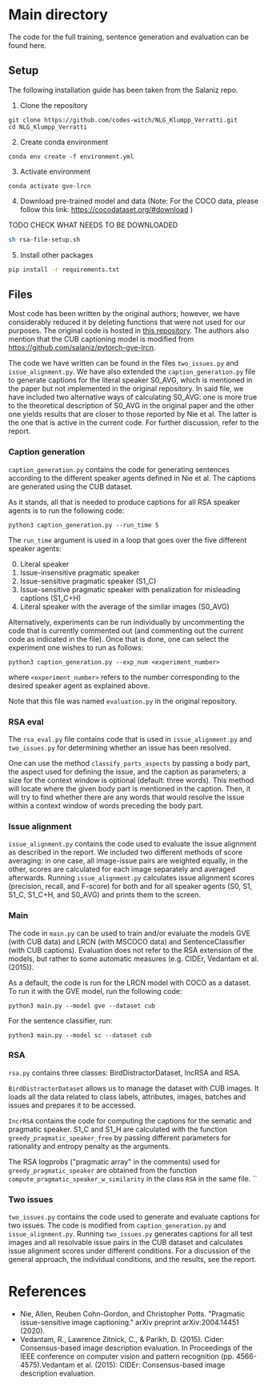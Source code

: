 # Main directory

The code for the full training, sentence generation and evaluation can be found here. 

## Setup

The following installation guide has been taken from the Salaniz repo.

1. Clone the repository
```shell
git clone https://github.com/codes-witch/NLG_Klumpp_Verratti.git
cd NLG_Klumpp_Verratti
```
2. Create conda environment
```shell
conda env create -f environment.yml
```
3. Activate environment
```shell
conda activate gve-lrcn
```

4. Download pre-trained model and data (Note: For the COCO data, please follow this link: https://cocodataset.org/#download )

TODO CHECK WHAT NEEDS TO BE DOWNLOADED

```bash
sh rsa-file-setup.sh 
```

5. Install other packages

```bash
pip install -r requirements.txt
```


## Files

Most code has been written by the original authors; however, we have considerably reduced it by deleting functions that 
were not used for our purposes. The original code is hosted in [this repository](https://github.com/windweller/Pragmatic-ISIC/).
The authors also mention that the CUB captioning model is modified from https://github.com/salaniz/pytorch-gve-lrcn.

The code we have written can be found in the files `two_issues.py` and `issue_alignment.py`. We have also extended the 
`caption_generation.py` file to generate captions for the literal speaker
S0_AVG, which is mentioned in the paper but not implemented in the original repository. In said file, we have included
two alternative ways of calculating S0_AVG: one is more true to the theoretical description of S0_AVG in the original 
paper and the other one yields results that are closer to those reported by Nie et al. The latter is the one that is 
active in the current code. For further discussion, refer to the report.  

### Caption generation

`caption_generation.py` contains the code for generating sentences according to the different speaker agents defined in Nie et 
al. The captions are generated using the CUB dataset. 

As it stands, all that is needed to produce captions for all RSA speaker agents is to run the following code:

```shell
python3 caption_generation.py --run_time 5
```

The `run_time` argument is used in a loop that goes over the five different speaker agents:

0. Literal speaker
1. Issue-insensitive pragmatic speaker
2. Issue-sensitive pragmatic speaker (S1_C)
3. Issue-sensitive pragmatic speaker with penalization for misleading captions (S1_C+H)
4. Literal speaker with the average of the similar images (S0_AVG)

Alternatively, experiments can be run individually by uncommenting the code that is currently commented out (and 
commenting out the current code as indicated in the file). Once that is done, one can select the experiment one wishes 
to run as follows:

```shell
python3 caption_generation.py --exp_num <experiment_number>
```

where `<experiment_number>` refers to the number corresponding to the desired speaker agent as explained above.

Note that this file was named `evaluation.py` in the original repository.


### RSA eval

The `rsa_eval.py` file contains code that is used in `issue_alignment.py` and `two_issues.py` for determining whether 
an issue has been resolved. 

One can use the method `classify_parts_aspects` by passing a body part, the aspect 
used for defining the issue, and the caption as parameters; a size for the context window is optional (default: three 
words). This method will locate where the given body part is mentioned in the caption. Then, it will try to find whether
there are any words that would resolve the issue within a context window of words preceding the body part.

### Issue alignment

`issue_alignment.py` contains the code used to evaluate the issue alignment as described in the report. We included two different methods of score averaging: in one case, all image-issue pairs are weighted equally, in the other, scores are calculated for each image separately and averaged afterwards. Running `issue_alignment.py` calculates issue alignment scores (precision, recall, and F-score) for both and for all speaker agents (S0, S1, S1_C, S1_C+H, and S0_AVG) and prints them to the screen.

### Main

The code in `main.py` can be used to train and/or evaluate the models GVE (with CUB data) and LRCN (with MSCOCO data) 
and SentenceClassifier (with CUB captions). Evaluation does not refer to the RSA extension of the models, but rather to 
some automatic measures (e.g. CIDEr, Vedantam et al. (2015)).

As a default, the code is run for the LRCN model with COCO as a dataset. To run it with the GVE model, run the following code:

```shell
python3 main.py --model gve --dataset cub
```

For the sentence classifier, run:

```shell
python3 main.py --model sc --dataset cub
```

### RSA

`rsa.py` contains three classes: BirdDistractorDataset, IncRSA and RSA.

`BirdDistractorDataset` allows us to manage the dataset with CUB images. It loads all the data related to class labels, 
attributes, images, batches and issues and prepares it to be accessed. 

`IncrRSA` contains the code for computing the captions for the sematic and pragmatic speaker. S1_C and S1_H are calculated with the 
function `greedy_pragmatic_speaker_free` by passing different parameters for rationality and entropy penalty as the arguments.

The RSA logprobs ("pragmatic array" in the comments) used for `greedy_pragmatic_speaker` are obtained from the function `compute_pragmatic_speaker_w_similarity`
in the class `RSA` in the same file. 
``

### Two issues

`two_issues.py` contains the code used to generate and evaluate captions for two issues. The code is modified from 
`caption_generation.py` and `issue_alignment.py`. Running `two_issues.py` generates captions for all test images and all resolvable issue pairs in the CUB dataset and calculates issue alignment scores under different conditions. For a discussion of the general approach, the individual conditions, and the results, see the report.

# References
- Nie, Allen, Reuben Cohn-Gordon, and Christopher Potts. "Pragmatic issue-sensitive image captioning." arXiv preprint arXiv:2004.14451 (2020).
- Vedantam, R., Lawrence Zitnick, C., & Parikh, D. (2015). Cider: Consensus-based image description evaluation. In Proceedings of the IEEE conference on computer vision and pattern recognition (pp. 4566-4575).Vedantam et al. (2015): CIDEr: Consensus-based image description evaluation.